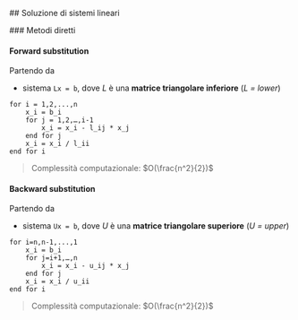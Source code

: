 ## Soluzione di sistemi lineari

### Metodi diretti

#### Forward substitution
Partendo da 
- sistema `Lx = b`, dove *L* è una **matrice triangolare inferiore** (*L = lower*)

```pseudo
for i = 1,2,...,n
    x_i = b_i
    for j = 1,2,…,i-1
        x_i = x_i - l_ij * x_j
    end for j
    x_i = x_i / l_ii
end for i
```

> Complessità computazionale: $O(\frac{n^2}{2})$

#### Backward substitution

Partendo da
- sistema `Ux = b`, dove *U* è una **matrice triangolare superiore** (*U = upper*)

```pseudo
for i=n,n-1,...,1
    x_i = b_i
    for j=i+1,…,n
        x_i = x_i - u_ij * x_j
    end for j
    x_i = x_i / u_ii
end for i
```

> Complessità computazionale: $O(\frac{n^2}{2})$